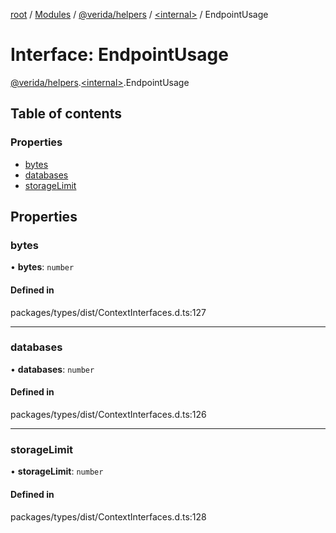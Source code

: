 [root](../README.md) / [Modules](../modules.md) / [@verida/helpers](../modules/verida_helpers.md) / [<internal\>](../modules/verida_helpers._internal_.md) / EndpointUsage

# Interface: EndpointUsage

[@verida/helpers](../modules/verida_helpers.md).[<internal\>](../modules/verida_helpers._internal_.md).EndpointUsage

## Table of contents

### Properties

- [bytes](verida_helpers._internal_.EndpointUsage.md#bytes)
- [databases](verida_helpers._internal_.EndpointUsage.md#databases)
- [storageLimit](verida_helpers._internal_.EndpointUsage.md#storagelimit)

## Properties

### bytes

• **bytes**: `number`

#### Defined in

packages/types/dist/ContextInterfaces.d.ts:127

___

### databases

• **databases**: `number`

#### Defined in

packages/types/dist/ContextInterfaces.d.ts:126

___

### storageLimit

• **storageLimit**: `number`

#### Defined in

packages/types/dist/ContextInterfaces.d.ts:128
